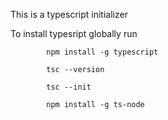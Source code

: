    
This is a typescript  initializer

To install typesript globally run 

            npm install -g typescript

            tsc --version

            tsc --init

            npm install -g ts-node
